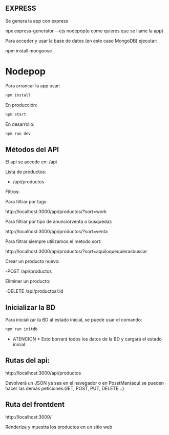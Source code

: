 ## EXPRESS

Se genera la app con express

npx express-generator --ejs nodepop(o como quieres que se llame la app)

Para acceder y usar la base de datos (en este caso MongoDB) ejecutar:

npm install mongoose

# Nodepop

Para arrancar la app usar:

```sh
npm install
```
En producción:

```sh
npm start
```

En desarrollo:

```sh
npm run dev
```

## Métodos del API

El api se accede en: /api

Lista de productos:

- /api/productos

Filtros:

Para filtrar por tags:

http://localhost:3000/api/productos/?sort=work

Para filtrar por tipo de anuncio(venta o busqueda):

http://localhost:3000/api/productos/?sort=venta

Para filtrar siempre utilizamos el metodo sort:

http://localhost:3000/api/productos/?sort=aquiloquequierasbuscar

Crear un producto nuevo:

-POST /api/productos

Eliminar un producto:

-DELETE /api/productos/:id


## Inicializar la BD

Para inicializar la BD al estado inicial, se puede usar el comando:
 
```sh
npm run initdb
```

* ATENCION * Esto borrará todos los datos de la BD y cargará el estado inicial.


## Rutas del api:

http://localhost:3000/api/productos

Devolverá un JSON ya sea en el navegador o en PosstMan(aqui se pueden hacer las demás peticiones:GET, POST, PUT, DELETE...)

## Ruta del frontdent

http://localhost:3000/

Renderiza y muestra los productos en un sitio web

